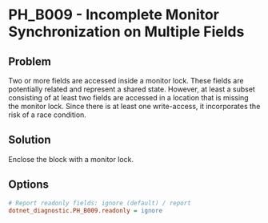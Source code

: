 # PH_B009 - Incomplete Monitor Synchronization on Multiple Fields

## Problem

Two or more fields are accessed inside a monitor lock. These fields are potentially related and represent a shared state. However, at least a subset consisting of at least two fields are accessed in a location that is missing the monitor lock. Since there is at least one write-access, it incorporates the risk of a race condition.

## Solution

Enclose the block with a monitor lock.

## Options

```ini
# Report readonly fields: ignore (default) / report
dotnet_diagnostic.PH_B009.readonly = ignore
```
